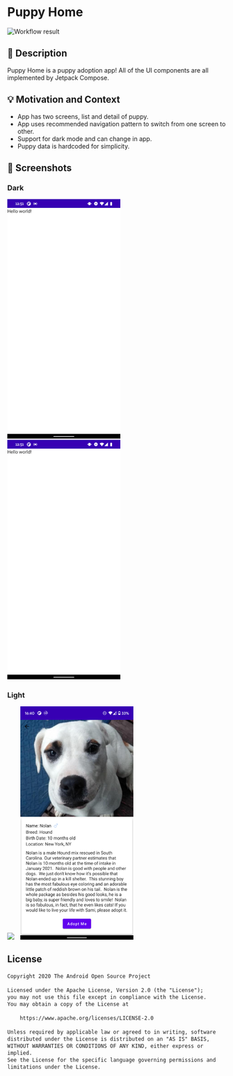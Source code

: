 # Puppy Home

<!--- Replace <OWNER> with your Github Username and <REPOSITORY> with the name of your repository. -->
<!--- You can find both of these in the url bar when you open your repository in github. -->
![Workflow result](https://github.com/houzhi0608/ComposePuppyPractice/workflows/Check/badge.svg)


## :scroll: Description
<!--- Describe your app in one or two sentences -->
Puppy Home is a puppy adoption app! All of the UI components are all implemented by Jetpack Compose.

## :bulb: Motivation and Context
<!--- Optionally point readers to interesting parts of your submission. -->
<!--- What are you especially proud of? -->
- App has two screens, list and detail of puppy.
- App uses recommended navigation pattern to switch from one screen to other.
- Support for dark mode and can change in app.
- Puppy data is hardcoded for simplicity.

## :camera_flash: Screenshots
<!-- You can add more screenshots here if you like -->
### Dark
<img src="/results/screenshot_1.png" width="260">&emsp;<img src="/results/screenshot_2.png" width="260">
### Light
<img src="/results/screenshot_3.png" width="260">&emsp;<img src="/results/screenshot_4.png" width="260">

## License
```
Copyright 2020 The Android Open Source Project

Licensed under the Apache License, Version 2.0 (the "License");
you may not use this file except in compliance with the License.
You may obtain a copy of the License at

    https://www.apache.org/licenses/LICENSE-2.0

Unless required by applicable law or agreed to in writing, software
distributed under the License is distributed on an "AS IS" BASIS,
WITHOUT WARRANTIES OR CONDITIONS OF ANY KIND, either express or implied.
See the License for the specific language governing permissions and
limitations under the License.
```